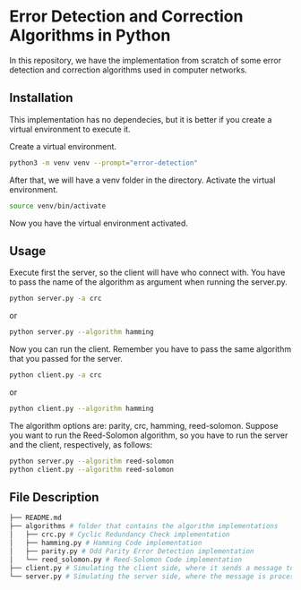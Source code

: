 # Error Detection and Correction Algorithms in Python

In this repository, we have the implementation from scratch of some error detection and correction algorithms used in computer networks.

## Installation

This implementation has no dependecies, but it is better if you create a virtual environment to execute it.

Create a virtual environment.
```bash
python3 -m venv venv --prompt="error-detection"
```

After that, we will have a venv folder in the directory. Activate the virtual environment.
```bash
source venv/bin/activate
```

Now you have the virtual environment activated.

## Usage

Execute first the server, so the client will have who connect with. You have to pass the name of the algorithm as argument when running the server.py.
```bash
python server.py -a crc
```
or
```bash
python server.py --algorithm hamming
```

Now you can run the client. Remember you have to pass the same algorithm that you passed for the server.
```bash
python client.py -a crc
```
or
```bash
python client.py --algorithm hamming
```

The algorithm options are: parity, crc, hamming, reed-solomon. Suppose you want to run the Reed-Solomon algorithm, so you have to run the server and the client, respectively, as follows:

```bash
python server.py --algorithm reed-solomon
python client.py --algorithm reed-solomon
```

## File Description

```bash
├── README.md
├── algorithms # folder that contains the algorithm implementations
│   ├── crc.py # Cyclic Redundancy Check implementation
│   ├── hamming.py # Hamming Code implementation
│   ├── parity.py # Odd Parity Error Detection implementation
│   └── reed_solomon.py # Reed-Solomon Code implementation
├── client.py # Simulating the client side, where it sends a message to the server
└── server.py # Simulating the server side, where the message is processed and it verifies if the message contains any error
```